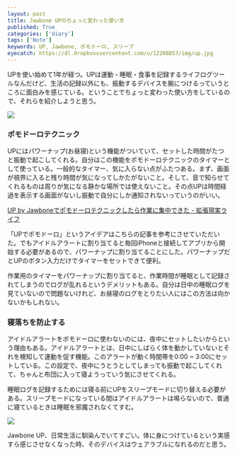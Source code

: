 ```yaml
---
layout: post
title: Jawbone UPのちょっと変わった使い方
published: True
categories: ['diary']
tags: ['Note']
keywords: UP, Jawbone, ポモドーロ, スリープ
eyecatch: https://dl.dropboxusercontent.com/u/12208857/img/up.jpg
---
```


UPを使い始めて1年が経つ。UPは運動・睡眠・食事を記録するライフログツールなんだけど、生活の記録以外にも、振動するデバイスを腕につけるっていうところに面白みを感じている。ということでちょっと変わった使い方をしているので、それらを紹介しようと思う。

<img src="https://dl.dropboxusercontent.com/u/12208857/img/up2.jpg" class="image-on-frame-medium">

### ポモドーロテクニック

UPにはパワーナップ(お昼寝)という機能がついていて、セットした時間がたつと振動で起こしてくれる。自分はこの機能をポモドーロテクニックのタイマーとして使っている。一般的なタイマー、気に入らない点がふたつある。まず、画面が視界に入ると残り時間が気になってしかたがないこと。そして、音で知らせてくれるものは周りが気になる静かな場所では使えないこと。その点UPは時間経過を表示する画面がないし振動で自分にしか通知されないっていうのがいい。

[UP by Jawboneでポモドーロテクニックしたら作業に集中できた - 拡張現実ライフ](http://akio0911.net/archives/18848)

「UPでポモドーロ」というアイデアはこちらの記事を参考にさせていただいた。でもアイドルアラートに割り当てると毎回iPhoneと接続してアプリから開始する必要があるので、パワーナップに割り当てることにした。パワーナップだとUPのボタン入力だけでタイマーをセットできて便利。

作業用のタイマーをパワーナップに割り当てると、作業時間が睡眠として記録されてしまうのでログが乱れるというデメリットもある。自分は日中の睡眠ログを見ていないので問題ないけれど、お昼寝のログをとりたい人にはこの方法は向かないかもしれない。

### 寝落ちを防止する

アイドルアラートをポモドーロに使わないのには、夜中にセットしたいからという理由もある。アイドルアラートとは、日中にしばらく体を動かしていないとそれを検知して運動を促す機能。このアラートが動く時間帯を0:00 ~ 3:00にセットしている。この設定で、夜中にうとうとしてしまっても振動で起こしてくれて、ちゃんと布団に入って寝ようっていう気にさせてくれる。

睡眠ログを記録するためには寝る前にUPをスリープモードに切り替える必要がある。スリープモードになっている間はアイドルアラートは鳴らないので、普通に寝ているときは睡眠を邪魔されなくてすむ。

<img src="https://dl.dropboxusercontent.com/u/12208857/img/up.jpg" class="image-on-frame-small">

Jawbone UP、日常生活に馴染んでいてすごい。体に身につけているという実感すら感じさせなくなった時、そのデバイスはウェアラブルになれるのだと思う。
